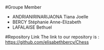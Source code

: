 #Groupe Member
-	ANDRIANIRINARIJAONA Tiana Joelle
-	BERCY Stéphanie Anne-Elizabeth
-	LAFALAISE Bethuel 

#Repository Link
The link to our repository is : https://github.com/elisabethbercy/Chess
